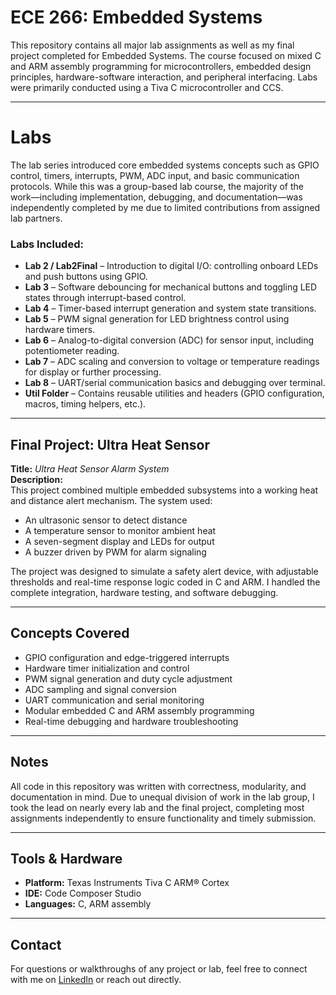 # ECE 266: Embedded Systems

This repository contains all major lab assignments as well as my final project completed for Embedded Systems. The course focused on mixed C and ARM assembly programming for microcontrollers, embedded design principles, hardware-software interaction, and peripheral interfacing. Labs were primarily conducted using a Tiva C microcontroller and CCS.

---

# Labs

The lab series introduced core embedded systems concepts such as GPIO control, timers, interrupts, PWM, ADC input, and basic communication protocols. While this was a group-based lab course, the majority of the work—including implementation, debugging, and documentation—was independently completed by me due to limited contributions from assigned lab partners.

### Labs Included:
- **Lab 2 / Lab2Final** – Introduction to digital I/O: controlling onboard LEDs and push buttons using GPIO.
- **Lab 3** – Software debouncing for mechanical buttons and toggling LED states through interrupt-based control.
- **Lab 4** – Timer-based interrupt generation and system state transitions.
- **Lab 5** – PWM signal generation for LED brightness control using hardware timers.
- **Lab 6** – Analog-to-digital conversion (ADC) for sensor input, including potentiometer reading.
- **Lab 7** – ADC scaling and conversion to voltage or temperature readings for display or further processing.
- **Lab 8** – UART/serial communication basics and debugging over terminal.
- **Util Folder** – Contains reusable utilities and headers (GPIO configuration, macros, timing helpers, etc.).

---

## Final Project: Ultra Heat Sensor

**Title:** *Ultra Heat Sensor Alarm System*  
**Description:**  
This project combined multiple embedded subsystems into a working heat and distance alert mechanism. The system used:
- An ultrasonic sensor to detect distance
- A temperature sensor to monitor ambient heat
- A seven-segment display and LEDs for output
- A buzzer driven by PWM for alarm signaling

The project was designed to simulate a safety alert device, with adjustable thresholds and real-time response logic coded in C and ARM. I handled the complete integration, hardware testing, and software debugging.

---

## Concepts Covered

- GPIO configuration and edge-triggered interrupts  
- Hardware timer initialization and control  
- PWM signal generation and duty cycle adjustment  
- ADC sampling and signal conversion  
- UART communication and serial monitoring  
- Modular embedded C and ARM assembly programming  
- Real-time debugging and hardware troubleshooting

---

## Notes

All code in this repository was written with correctness, modularity, and documentation in mind. Due to unequal division of work in the lab group, I took the lead on nearly every lab and the final project, completing most assignments independently to ensure functionality and timely submission.

---

## Tools & Hardware

- **Platform:** Texas Instruments Tiva C ARM® Cortex  
- **IDE:** Code Composer Studio  
- **Languages:** C, ARM assembly 

---

## Contact

For questions or walkthroughs of any project or lab, feel free to connect with me on [LinkedIn](www.linkedin.com/in/akbar-aman-94b1b6263) or reach out directly.

